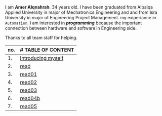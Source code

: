 I am **Amer Alqnahrah**. 34 years old.
I have been graduated from Albalqa Applied University in major of Mechatronics Engineering and and from Isra University in major of Engineering Project Management. my exiperiance in `Automation`.
I am interested in __*programming*__ because the important connection between hardware and software in Engineering side.

Thanks to all team staff for helping. 


no.  | # TABLE OF CONTENT                                                     | 
-----|:-----------------------------------------------------------------------|
1.   |[Introducing myself](https://amer-1987.github.io/Introducing-my-self/)  |
2.   | [read](https://amer-1987.github.io/reading-notes-/read)                |
3.   | [read01](https://amer-1987.github.io/reading-notes-/read01)            |
4.   | [read02](https://amer-1987.github.io/reading-notes-/read02)            |
5.   | [read03](https://amer-1987.github.io/reading-notes-/read03)            |
6.   | [read04b](https://amer-1987.github.io/reading-notes-/read04b)          |  
7.   | [read05](https://amer-1987.github.io/reading-notes-/read05)            |



  